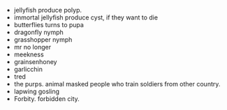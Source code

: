 - jellyfish produce polyp. 
- immortal jellyfish produce cyst, if they want to die
- butterflies turns to pupa
- dragonfly nymph
- grasshopper nymph
- mr no longer
- meekness
- grainsenhoney
- garlicchin
- tred
- the purps. animal masked people who train soldiers from other country.
- lapwing gosling
- Forbity. forbidden city.